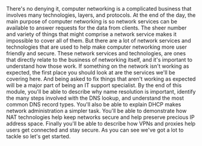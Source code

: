 There's no denying it, computer networking
is a complicated business that involves many technologies, layers, and protocols. At the end of the day, the main
purpose of computer networking is so network services can be available to
answer requests for the data from clients. The sheer number and variety of things
that might comprise a network service makes it impossible to cover all of them. But there are a lot of network
services and technologies that are used to help make computer
networking more user friendly and secure. These network services and technologies, are ones that directly relate to
the business of networking itself, and it's important to
understand how those work. If something on the network
isn't working as expected, the first place you should look at
are the services we'll be covering here. And being asked to fix things that
aren't working as expected will be a major part of being
an IT support specialist. By the end of this module, you'll be
able to describe why name resolution is important, identify the many steps
involved with the DNS lookup, and understand the most
common DNS record types. You'll also be able to explain DHCP makes
network administration a simpler task. You'll be able to demonstrate how NAT
technologies help keep networks secure and help preserve precious IP address space. Finally you'll be able
to describe how VPNs and proxies help users get connected and
stay secure. As you can see we've got a lot
to tackle so let's get started.

